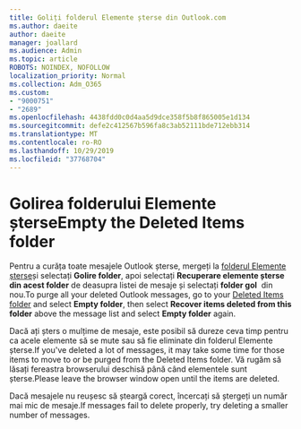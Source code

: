 ```yaml
---
title: Goliți folderul Elemente șterse din Outlook.com
ms.author: daeite
author: daeite
manager: joallard
ms.audience: Admin
ms.topic: article
ROBOTS: NOINDEX, NOFOLLOW
localization_priority: Normal
ms.collection: Adm_O365
ms.custom:
- "9000751"
- "2689"
ms.openlocfilehash: 4438fdd0c0d4aa5d9dce358f5b8f865005e1d134
ms.sourcegitcommit: defe2c412567b596fa8c3ab52111bde712ebb314
ms.translationtype: MT
ms.contentlocale: ro-RO
ms.lasthandoff: 10/29/2019
ms.locfileid: "37768704"
---
```

# <a name="empty-the-deleted-items-folder"></a><span data-ttu-id="aad67-102">Golirea folderului Elemente șterse</span><span class="sxs-lookup"><span data-stu-id="aad67-102">Empty the Deleted Items folder</span></span>

<span data-ttu-id="aad67-103">Pentru a curăța toate mesajele Outlook șterse, mergeți la [folderul Elemente șterse](https://outlook.live.com/mail/deleteditems)și selectați **Golire folder**, apoi selectați **Recuperare elemente șterse din acest folder** de deasupra listei de mesaje și selectați **folder gol**  din nou.</span><span class="sxs-lookup"><span data-stu-id="aad67-103">To purge all your deleted Outlook messages, go to your [Deleted Items folder](https://outlook.live.com/mail/deleteditems) and select **Empty folder**, then select **Recover items deleted from this folder** above the message list and select **Empty folder** again.</span></span>

<span data-ttu-id="aad67-104">Dacă ați șters o mulțime de mesaje, este posibil să dureze ceva timp pentru ca acele elemente să se mute sau să fie eliminate din folderul Elemente șterse.</span><span class="sxs-lookup"><span data-stu-id="aad67-104">If you've deleted a lot of messages, it may take some time for those items to move to or be purged from the Deleted Items folder.</span></span> <span data-ttu-id="aad67-105">Vă rugăm să lăsați fereastra browserului deschisă până când elementele sunt șterse.</span><span class="sxs-lookup"><span data-stu-id="aad67-105">Please leave the browser window open until the items are deleted.</span></span>

<span data-ttu-id="aad67-106">Dacă mesajele nu reușesc să șteargă corect, încercați să ștergeți un număr mai mic de mesaje.</span><span class="sxs-lookup"><span data-stu-id="aad67-106">If messages fail to delete properly, try deleting a smaller number of messages.</span></span>